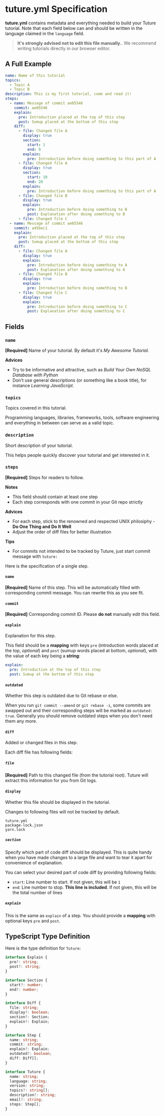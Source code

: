 # tuture.yml Specification

**tuture.yml** contains metadata and everything needed to build your Tuture tutorial. Note that each field below can and should be written in the language claimed in the `language` field.

> **It's strongly advised not to edit this file manually.**. We recommend writing tutorials directly in our browser editor.

## A Full Example

```yaml
name: Name of this tutorial
topics:
  - Topic A
  - Topic B
description: This is my first tutorial, come and read it!
steps:
  - name: Message of commit ae05546
    commit: ae05546
    explain:
      pre: Introduction placed at the top of this step
      post: Sumup placed at the bottom of this step
    diff:
      - file: Changed file A
        display: true
        section:
          start: 1
          end: 9
        explain:
          pre: Introduction before doing something to this part of A
      - file: Changed file A
        display: true
        section:
          start: 10
          end: 20
        explain:
          pre: Introduction before doing something to this part of A
      - file: Changed file B
        display: true
        explain:
          pre: Introduction before doing something to B
          post: Explanation after doing something to B
      - file: Changed file C
  - name: Message of commit ae05546
    commit: a45bec1
    explain:
      pre: Introduction placed at the top of this step
      post: Sumup placed at the bottom of this step
    diff:
      - file: Changed file A
        display: true
        explain:
          pre: Introduction before doing something to A
          post: Explanation after doing something to A
      - file: Changed file B
        display: true
        explain:
          pre: Introduction before doing something to B
      - file: Changed file C
        display: true
        explain:
          pre: Introduction before doing something to C
          post: Explanation after doing something to C
```

## Fields

### `name`

**[Required]** Name of your tutorial. By default it's *My Awesome Tutorial*.

**Advices**

- Try to be informative and attractive, such as *Build Your Own NoSQL Database with Python*
- Don't use general descriptions (or something like a book title), for instance *Learning JavaScript*.

### `topics`

Topics covered in this tutorial.

Programming languages, libraries, frameworks, tools, software engineering and everything in between can serve as a valid topic.

### `description`

Short description of your tutorial.

This helps people quickly discover your tutorial and get interested in it.

### `steps`

**[Required]** Steps for readers to follow.

**Notes**

- This field should contain at least one step
- Each step corresponds with one commit in your Git repo strictly

**Advices**

- For each step, stick to the renowned and respected UNIX philosiphy - **Do One Thing and Do It Well**
- Adjust the order of diff files for better illustration

**Tips**

- For commits not intended to be tracked by Tuture, just start commit message with `tuture:`

Here is the specification of a single step.

#### `name`

**[Required]** Name of this step. This will be automatically filled with corresponding commit message. You can rewrite this as you see fit.

#### `commit`

**[Required]** Corresponding commit ID. Please **do not** manually edit this field.

#### `explain`

Explanation for this step.

This field should be a **mapping** with keys `pre` (introduction  words placed at the top, *optional*) and `post` (sumup words placed at bottom, *optional*), with the value of each key being a **string**:

```yaml
explain:
  pre: Introduction at the top of this step
  post: Sumup at the bottom of this step
```

#### `outdated`

Whether this step is outdated due to Git rebase or else.

When you run `git commit --amend` or `git rebase -i`, some commits are swapped out and their corresponding steps will be marked as `outdated: true`. Generally you should remove outdated steps when you don't need them any more.

#### `diff`

Added or changed files in this step.

Each diff file has following fields:

##### `file`

**[Required]** Path to this changed file (from the tutorial root). Tuture will extract this information for you from Git logs.

#### `display`

Whether this file should be displayed in the tutorial.

Changes to following files will not be tracked by default.

```
tuture.yml
package-lock.json
yarn.lock
```

##### `section`

Specify which part of code diff should be displayed. This is quite handy when you have made changes to a large file and want to tear it apart for convenience of explanation.

You can select your desired part of code diff by providing following fields:

- `start`: Line number to start. If not given, this will be `1`
- `end`: Line number to stop. **This line is included**. If not given, this will be the total number of lines

##### `explain`

This is the same as `explain` of a step. You should provide a  **mapping** with optional keys `pre` and `post`.

## TypeScript Type Definition

Here is the type definition for `Tuture`:

```typescript
interface Explain {
  pre?: string;
  post?: string;
}

interface Section {
  start?: number;
  end?: number;
}

interface Diff {
  file: string;
  display?: boolean;
  section?: Section;
  explain?: Explain;
}

interface Step {
  name: string;
  commit: string;
  explain?: Explain;
  outdated?: boolean;
  diff: Diff[];
}

interface Tuture {
  name: string;
  language: string;
  version: string;
  topics?: string[];
  description?: string;
  email?: string;
  steps: Step[];
}
```
